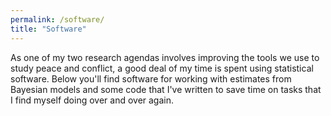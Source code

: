 ```yaml
---
permalink: /software/
title: "Software"
---
```

As one of my two research agendas involves improving the tools we use to study peace and conflict, a good deal of my time is spent using statistical 
software. Below you'll find software for working with estimates from Bayesian models and some code that I've written to save time on tasks that I find 
myself doing over and over again.

